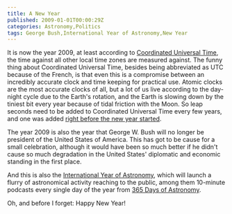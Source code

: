 ```yaml
---
title: A New Year
published: 2009-01-01T00:00:29Z
categories: Astronomy,Politics
tags: George Bush,International Year of Astronomy,New Year
---
```


It is now the year 2009, at least according to <a href="http://www.iers.org/MainDisp.csl?pid=95-104">Coordinated Universal Time</a>, the time against all other local time zones are measured against.  The funny thing about Coordinated Universal Time, besides being abbreviated as UTC because of the French, is that even this is a compromise between an incredibly accurate clock and time keeping for practical use.  Atomic clocks are the most accurate clocks of all, but a lot of us live according to the day-night cycle due to the Earth's rotation, and the Earth is slowing down by the tiniest bit every year because of tidal friction with the Moon.  So leap seconds need to be added to Coordinated Universal Time every few years, and one was added <a href="http://www.timeanddate.com/time/leapseconds.html">right before the new year started</a>.

The year 2009 is also the year that George W. Bush will no longer be president of the United States of America.  This has got to be cause for a small celebration, although it would have been so much better if he didn't cause so much degradation in the United States' diplomatic and economic standing in the first place.

And this is also the <a href="http://www.astronomy2009.org/">International Year of Astronomy</a>, which will launch a flurry of astronomical activity reaching to the public, among them 10-minute podcasts every single day of the year from <a href="http://365daysofastronomy.org/">365 Days of Astronomy</a>.

Oh, and before I forget: Happy New Year!

